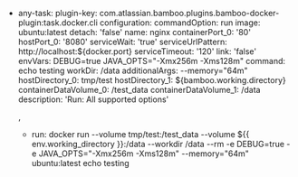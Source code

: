 - any-task:
      plugin-key: com.atlassian.bamboo.plugins.bamboo-docker-plugin:task.docker.cli
      configuration:
        commandOption: run
        image: ubuntu:latest
        detach: 'false'
        name: nginx
        containerPort_0: '80'
        hostPort_0: '8080'
        serviceWait: 'true'
        serviceUrlPattern: http://localhost:${docker.port}
        serviceTimeout: '120'
        link: 'false'
        envVars: DEBUG=true JAVA_OPTS="-Xmx256m -Xms128m"
        command: echo testing
        workDir: /data
        additionalArgs: --memory="64m"
        hostDirectory_0: tmp/test
        hostDirectory_1: ${bamboo.working.directory}
        containerDataVolume_0: /test_data
        containerDataVolume_1: /data
      description: 'Run: All supported options'

  ,
  - run: docker run --volume tmp/test:/test_data --volume ${{ env.working_directory }}:/data --workdir /data --rm -e DEBUG=true -e JAVA_OPTS="-Xmx256m -Xms128m" --memory="64m" ubuntu:latest echo testing
